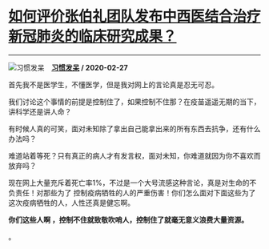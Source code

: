 # [如何评价张伯礼团队发布中西医结合治疗新冠肺炎的临床研究成果？](https://www.zhihu.com/answer/1040662859)

-----------------------------------------------------------------------------

![习惯发呆](https://pic1.zhimg.com/v2-d448b00c812e51254e94cb5b1f8fbc35.jpg?source=1940ef5c "习惯发呆")&emsp;**[习惯发呆](https://www.zhihu.com/people/sha-yuan-bin) / 2020-02-27**

首先我不是医学生，不懂医学，但是我对网上的言论真是忍无可忍。

我们讨论这个事情的前提是控制住了，如果控制不住那？在疫苗遥遥无期的当下，讲科学还是讲人命？

有时候人真的可笑，面对未知除了拿出自己能拿出来的所有东西去抗争，还有什么办法吗？

难道站着等死？只有真正的病人才有发言权，面对未知，你难道就因为你不喜欢而放弃吗？

现在网上大量充斥着死亡率1%，不过是一个大号流感这种言论，真是对生命的不负责任！对那些为了 控制疫病牺牲的人的严重伤害！你们怎么面对下面这些为了这次疫病牺牲的人，人性还真是健忘啊。

 **你们这些人啊 ，控制不住就致敬吹哨人，控制住了就毫无意义浪费大量资源。** 

。

